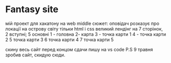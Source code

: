 # Fantasy site
мій проект для хакатону на web middle
сюжет: оповідач розказує про локації на острову світу
тільки html і css
великий лендінг на 7 сторінок, 2 вступні; 5 основні
1 - головна
2- карта
3 - точка карти 1
4 - точка карти 2
5 точка карти 3
6 точка карти 4
7 точка карти 5

скину весь сайт перед концом сдачи 
пишу на vs code
 P.S 9 травня зробив сайт, скидую сюди.

